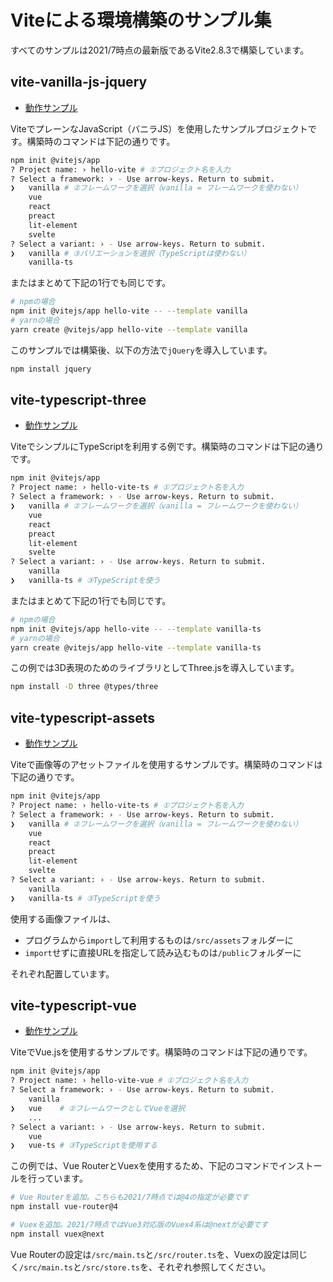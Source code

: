 # Viteによる環境構築のサンプル集

すべてのサンプルは2021/7時点の最新版であるVite2.8.3で構築しています。

## vite-vanilla-js-jquery

- [動作サンプル](https://ics-creative.github.io/210708_vite/vite-vanilla-js-jquery/)

ViteでプレーンなJavaScript（バニラJS）を使用したサンプルプロジェクトです。構築時のコマンドは下記の通りです。

```sh
npm init @vitejs/app
? Project name: › hello-vite # ①プロジェクト名を入力
? Select a framework: › - Use arrow-keys. Return to submit.
❯   vanilla # ②フレームワークを選択（vanilla = フレームワークを使わない）
    vue
    react
    preact
    lit-element
    svelte
? Select a variant: › - Use arrow-keys. Return to submit.
❯   vanilla # ③バリエーションを選択（TypeScriptは使わない）
    vanilla-ts
```

またはまとめて下記の1行でも同じです。

```sh
# npmの場合
npm init @vitejs/app hello-vite -- --template vanilla
# yarnの場合
yarn create @vitejs/app hello-vite --template vanilla
```

このサンプルでは構築後、以下の方法で`jQuery`を導入しています。

```sh
npm install jquery
```

## vite-typescript-three

- [動作サンプル](https://ics-creative.github.io/210708_vite/vite-typescript-three/)

ViteでシンプルにTypeScriptを利用する例です。構築時のコマンドは下記の通りです。

```sh
npm init @vitejs/app
? Project name: › hello-vite-ts # ①プロジェクト名を入力
? Select a framework: › - Use arrow-keys. Return to submit.
❯   vanilla # ②フレームワークを選択（vanilla = フレームワークを使わない）
    vue
    react
    preact
    lit-element
    svelte
? Select a variant: › - Use arrow-keys. Return to submit.
    vanilla 
❯   vanilla-ts # ③TypeScriptを使う
```

またはまとめて下記の1行でも同じです。

```sh
# npmの場合
npm init @vitejs/app hello-vite -- --template vanilla-ts
# yarnの場合
yarn create @vitejs/app hello-vite --template vanilla-ts
```

この例では3D表現のためのライブラリとしてThree.jsを導入しています。

```sh
npm install -D three @types/three
```

## vite-typescript-assets

- [動作サンプル](https://ics-creative.github.io/210708_vite/vite-typescript-assets/)

Viteで画像等のアセットファイルを使用するサンプルです。構築時のコマンドは下記の通りです。

```sh
npm init @vitejs/app
? Project name: › hello-vite-ts # ①プロジェクト名を入力
? Select a framework: › - Use arrow-keys. Return to submit.
❯   vanilla # ②フレームワークを選択（vanilla = フレームワークを使わない）
    vue
    react
    preact
    lit-element
    svelte
? Select a variant: › - Use arrow-keys. Return to submit.
    vanilla 
❯   vanilla-ts # ③TypeScriptを使う
```

使用する画像ファイルは、

- プログラムから`import`して利用するものは`/src/assets`フォルダーに
- `import`せずに直接URLを指定して読み込むものは`/public`フォルダーに

それぞれ配置しています。

## vite-typescript-vue

- [動作サンプル](https://ics-creative.github.io/210708_vite/vite-typescript-vue/)

ViteでVue.jsを使用するサンプルです。構築時のコマンドは下記の通りです。

```sh
npm init @vitejs/app
? Project name: › hello-vite-vue # ①プロジェクト名を入力
? Select a framework: › - Use arrow-keys. Return to submit.
    vanilla
❯   vue    # ②フレームワークとしてVueを選択
    ...
? Select a variant: › - Use arrow-keys. Return to submit.
    vue
❯   vue-ts # ③TypeScriptを使用する
```

この例では、Vue RouterとVuexを使用するため、下記のコマンドでインストールを行っています。

```sh
# Vue Routerを追加。こちらも2021/7時点では@4の指定が必要です
npm install vue-router@4

# Vuexを追加。2021/7時点ではVue3対応版のVuex4系は@nextが必要です
npm install vuex@next
```

Vue Routerの設定は`/src/main.ts`と`/src/router.ts`を、Vuexの設定は同じく`/src/main.ts`と`/src/store.ts`を、それぞれ参照してください。

